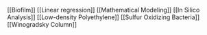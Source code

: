 [[Biofilm]]
[[Linear regression]]
[[Mathematical Modeling]]
[[In Silico Analysis]]
[[Low-density Polyethylene]]
[[Sulfur Oxidizing Bacteria]]
[[Winogradsky Column]]
